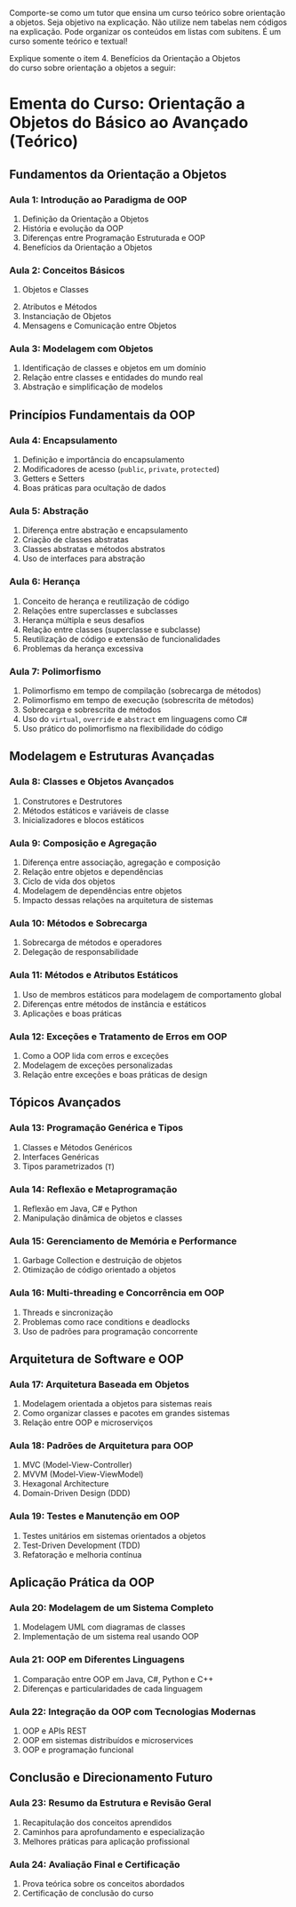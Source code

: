
Comporte-se como um tutor que ensina um curso teórico sobre orientação a objetos.
Seja objetivo na explicação. 
Não utilize nem tabelas nem códigos na explicação.
Pode organizar os conteúdos em listas com subitens. 
É um curso somente teórico e textual!

Explique somente o item
    4. Benefícios da Orientação a Objetos  
do curso sobre orientação a objetos a seguir:

# **Ementa do Curso: Orientação a Objetos do Básico ao Avançado (Teórico)**  

## **Fundamentos da Orientação a Objetos**  

### **Aula 1: Introdução ao Paradigma de OOP**  

1. Definição da Orientação a Objetos  
2. História e evolução da OOP  
3. Diferenças entre Programação Estruturada e OOP  
4. Benefícios da Orientação a Objetos  

### **Aula 2: Conceitos Básicos**  

1. Objetos e Classes  
<!-- ****************************************************************** continuar aqui -->
2. Atributos e Métodos  
3. Instanciação de Objetos  
4. Mensagens e Comunicação entre Objetos  

### **Aula 3: Modelagem com Objetos**  

1. Identificação de classes e objetos em um domínio  
2. Relação entre classes e entidades do mundo real  
3. Abstração e simplificação de modelos  

## **Princípios Fundamentais da OOP**  

### **Aula 4: Encapsulamento**  

1. Definição e importância do encapsulamento  
2. Modificadores de acesso (`public`, `private`, `protected`)  
3. Getters e Setters  
4. Boas práticas para ocultação de dados  

### **Aula 5: Abstração**  

1. Diferença entre abstração e encapsulamento  
2. Criação de classes abstratas  
3. Classes abstratas e métodos abstratos  
4. Uso de interfaces para abstração  

### **Aula 6: Herança**  

1. Conceito de herança e reutilização de código  
2. Relações entre superclasses e subclasses  
3. Herança múltipla e seus desafios  
4. Relação entre classes (superclasse e subclasse)  
5. Reutilização de código e extensão de funcionalidades  
6. Problemas da herança excessiva  

### **Aula 7: Polimorfismo**  

1. Polimorfismo em tempo de compilação (sobrecarga de métodos)  
2. Polimorfismo em tempo de execução (sobrescrita de métodos)  
3. Sobrecarga e sobrescrita de métodos  
4. Uso do `virtual`, `override` e `abstract` em linguagens como C#  
5. Uso prático do polimorfismo na flexibilidade do código  

## **Modelagem e Estruturas Avançadas**  

### **Aula 8: Classes e Objetos Avançados**  

1. Construtores e Destrutores  
2. Métodos estáticos e variáveis de classe  
3. Inicializadores e blocos estáticos  

### **Aula 9: Composição e Agregação**  

1. Diferença entre associação, agregação e composição  
2. Relação entre objetos e dependências  
3. Ciclo de vida dos objetos  
4. Modelagem de dependências entre objetos  
5. Impacto dessas relações na arquitetura de sistemas  

### **Aula 10: Métodos e Sobrecarga**  

1. Sobrecarga de métodos e operadores  
2. Delegação de responsabilidade  

### **Aula 11: Métodos e Atributos Estáticos**  

1. Uso de membros estáticos para modelagem de comportamento global  
2. Diferenças entre métodos de instância e estáticos  
3. Aplicações e boas práticas  

### **Aula 12: Exceções e Tratamento de Erros em OOP**  

1. Como a OOP lida com erros e exceções  
2. Modelagem de exceções personalizadas  
3. Relação entre exceções e boas práticas de design  

## **Tópicos Avançados**  

### **Aula 13: Programação Genérica e Tipos**  

1. Classes e Métodos Genéricos  
2. Interfaces Genéricas  
3. Tipos parametrizados (`T`)  

### **Aula 14: Reflexão e Metaprogramação**  

1. Reflexão em Java, C# e Python  
2. Manipulação dinâmica de objetos e classes  

### **Aula 15: Gerenciamento de Memória e Performance**  

1. Garbage Collection e destruição de objetos  
2. Otimização de código orientado a objetos  

### **Aula 16: Multi-threading e Concorrência em OOP**  

1. Threads e sincronização  
2. Problemas como race conditions e deadlocks  
3. Uso de padrões para programação concorrente  

## **Arquitetura de Software e OOP**  

### **Aula 17: Arquitetura Baseada em Objetos**  

1. Modelagem orientada a objetos para sistemas reais  
2. Como organizar classes e pacotes em grandes sistemas  
3. Relação entre OOP e microserviços  

### **Aula 18: Padrões de Arquitetura para OOP**  

1. MVC (Model-View-Controller)  
2. MVVM (Model-View-ViewModel)  
3. Hexagonal Architecture  
4. Domain-Driven Design (DDD)  

### **Aula 19: Testes e Manutenção em OOP**  

1. Testes unitários em sistemas orientados a objetos  
2. Test-Driven Development (TDD)  
3. Refatoração e melhoria contínua  

## **Aplicação Prática da OOP**  

### **Aula 20: Modelagem de um Sistema Completo**  

1. Modelagem UML com diagramas de classes  
2. Implementação de um sistema real usando OOP  

### **Aula 21: OOP em Diferentes Linguagens**  

1. Comparação entre OOP em Java, C#, Python e C++  
2. Diferenças e particularidades de cada linguagem  

### **Aula 22: Integração da OOP com Tecnologias Modernas**  

1. OOP e APIs REST  
2. OOP em sistemas distribuídos e microservices  
3. OOP e programação funcional  

## **Conclusão e Direcionamento Futuro**  

### **Aula 23: Resumo da Estrutura e Revisão Geral**  

1. Recapitulação dos conceitos aprendidos  
2. Caminhos para aprofundamento e especialização  
3. Melhores práticas para aplicação profissional  

### **Aula 24: Avaliação Final e Certificação**  

1. Prova teórica sobre os conceitos abordados  
2. Certificação de conclusão do curso  
